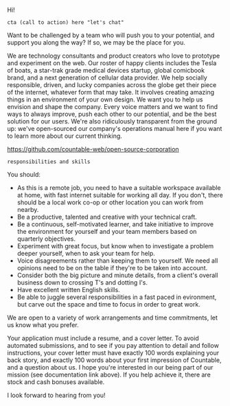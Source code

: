 Hi!

`cta (call to action) here "let's chat"`

Want to be challenged by a team who will push you to your potential, and support you along the way? If so, we may be the place for you.

We are technology consultants and product creators who love to prototype and experiment on the web. Our roster of happy clients includes the Tesla of boats, a star-trak grade medical devices startup, global comicbook brand, and a next generation of cellular data provider. We help socially responsible, driven, and lucky companies across the globe get their piece of the internet, whatever form that may take. It involves creating amazing things in an environment of your own design. We want you to help us envision and shape the company. Every voice matters and we want to find ways to always improve, push each other to our potential, and be the best solution for our users. We're also ridiculously transparent from the ground up: we've open-sourced our company's operations manual here if you want to learn more about our current thinking.

https://github.com/countable-web/open-source-corporation

`responsibilities and skills`

You should:
  * As this is a remote job, you need to have a suitable workspace available at home, with fast internet suitable for working all day. If you don't, there should be a local work co-op or other location you can work from nearby.
  * Be a productive, talented and creative with your technical craft.
  * Be a continuous, self-motivated learner, and take initiative to improve the environment for yourself and your team members based on quarterly objectives.
  * Experiment with great focus, but know when to investigate a problem deeper yourself, when to ask your team for help.
  * Voice disagreements rather than keeping them to yourself. We need all opinions need to be on the table if they're to be taken into account.
  * Consider both the big picture and minute details, from a client's overall business down to crossing T's and dotting I's.
  * Have excellent written English skills.
  * Be able to juggle several responsibilities in a fast paced in evironment, but carve out the space and time to focus in order to great work.

We are open to a variety of work arrangements and time commitments, let us know what you prefer.

Your application must include a resume, and a cover letter. To avoid automated submissions, and to see if you pay attention to detail and follow instructions, your cover letter must have exactly 100 words explaining your back story, and exactly 100 words about your first impression of Countable, and a question about us. I hope you're interested in our being part of our mission (see documentation link above). If you help achieve it, there are stock and cash bonuses available.

I look forward to hearing from you!

